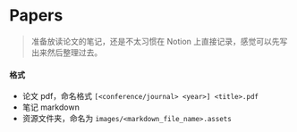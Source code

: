 # Papers

> 准备放读论文的笔记，还是不太习惯在 Notion 上直接记录，感觉可以先写出来然后整理过去。

#### 格式

- 论文 pdf，命名格式 `[<conference/journal> <year>] <title>.pdf`
- 笔记 markdown
- 资源文件夹，命名为 `images/<markdown_file_name>.assets`

